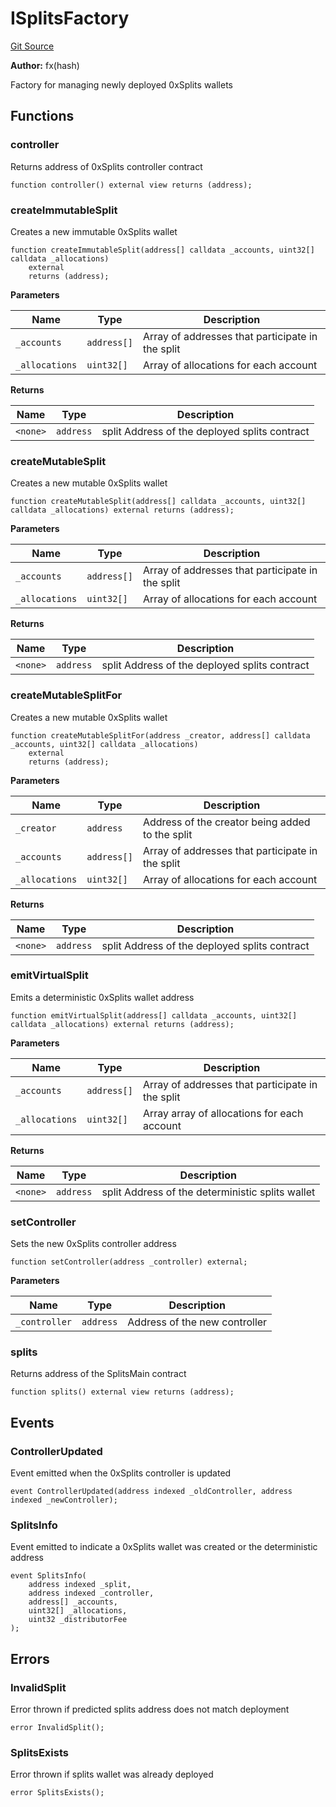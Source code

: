 # ISplitsFactory
[Git Source](https://github.com/fxhash/fxhash-evm-contracts/blob/ace7e57339c07ca2ed3c7a6bef724ed3baae64f8/src/interfaces/ISplitsFactory.sol)

**Author:**
fx(hash)

Factory for managing newly deployed 0xSplits wallets


## Functions
### controller

Returns address of 0xSplits controller contract


```solidity
function controller() external view returns (address);
```

### createImmutableSplit

Creates a new immutable 0xSplits wallet


```solidity
function createImmutableSplit(address[] calldata _accounts, uint32[] calldata _allocations)
    external
    returns (address);
```
**Parameters**

|Name|Type|Description|
|----|----|-----------|
|`_accounts`|`address[]`|Array of addresses that participate in the split|
|`_allocations`|`uint32[]`|Array of allocations for each account|

**Returns**

|Name|Type|Description|
|----|----|-----------|
|`<none>`|`address`|split Address of the deployed splits contract|


### createMutableSplit

Creates a new mutable 0xSplits wallet


```solidity
function createMutableSplit(address[] calldata _accounts, uint32[] calldata _allocations) external returns (address);
```
**Parameters**

|Name|Type|Description|
|----|----|-----------|
|`_accounts`|`address[]`|Array of addresses that participate in the split|
|`_allocations`|`uint32[]`|Array of allocations for each account|

**Returns**

|Name|Type|Description|
|----|----|-----------|
|`<none>`|`address`|split Address of the deployed splits contract|


### createMutableSplitFor

Creates a new mutable 0xSplits wallet


```solidity
function createMutableSplitFor(address _creator, address[] calldata _accounts, uint32[] calldata _allocations)
    external
    returns (address);
```
**Parameters**

|Name|Type|Description|
|----|----|-----------|
|`_creator`|`address`|Address of the creator being added to the split|
|`_accounts`|`address[]`|Array of addresses that participate in the split|
|`_allocations`|`uint32[]`|Array of allocations for each account|

**Returns**

|Name|Type|Description|
|----|----|-----------|
|`<none>`|`address`|split Address of the deployed splits contract|


### emitVirtualSplit

Emits a deterministic 0xSplits wallet address


```solidity
function emitVirtualSplit(address[] calldata _accounts, uint32[] calldata _allocations) external returns (address);
```
**Parameters**

|Name|Type|Description|
|----|----|-----------|
|`_accounts`|`address[]`|Array of addresses that participate in the split|
|`_allocations`|`uint32[]`|Array array of allocations for each account|

**Returns**

|Name|Type|Description|
|----|----|-----------|
|`<none>`|`address`|split Address of the deterministic splits wallet|


### setController

Sets the new 0xSplits controller address


```solidity
function setController(address _controller) external;
```
**Parameters**

|Name|Type|Description|
|----|----|-----------|
|`_controller`|`address`|Address of the new controller|


### splits

Returns address of the SplitsMain contract


```solidity
function splits() external view returns (address);
```

## Events
### ControllerUpdated
Event emitted when the 0xSplits controller is updated


```solidity
event ControllerUpdated(address indexed _oldController, address indexed _newController);
```

### SplitsInfo
Event emitted to indicate a 0xSplits wallet was created or the deterministic address


```solidity
event SplitsInfo(
    address indexed _split,
    address indexed _controller,
    address[] _accounts,
    uint32[] _allocations,
    uint32 _distributorFee
);
```

## Errors
### InvalidSplit
Error thrown if predicted splits address does not match deployment


```solidity
error InvalidSplit();
```

### SplitsExists
Error thrown if splits wallet was already deployed


```solidity
error SplitsExists();
```

